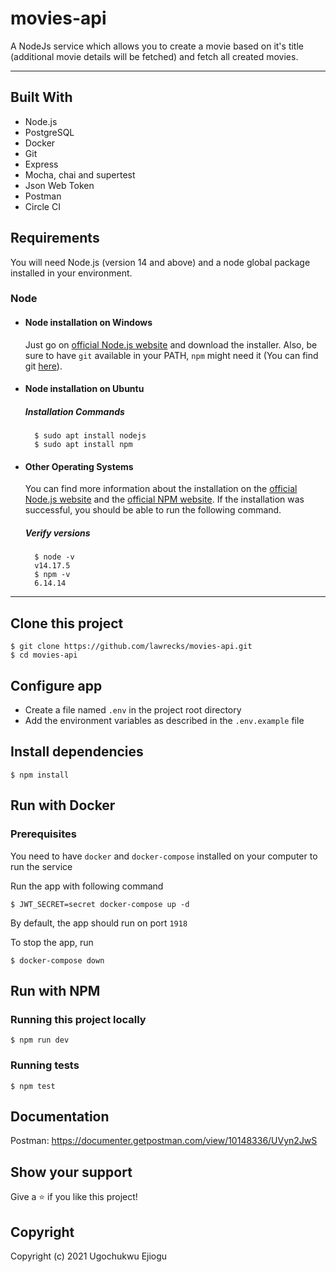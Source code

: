 # movies-api

A NodeJs service which allows you to create a movie based on it's title (additional movie details will be fetched) and fetch all created movies.

---

## Built With

- Node.js
- PostgreSQL
- Docker
- Git
- Express
- Mocha, chai and supertest
- Json Web Token
- Postman
- Circle CI

## Requirements

You will need Node.js (version 14 and above) and a node global package installed in your environment.

### Node

- #### Node installation on Windows

    Just go on [official Node.js website](https://nodejs.org/) and download the installer.
    Also, be sure to have `git` available in your PATH, `npm` might need it (You can find git [here](https://git-scm.com/)).

- #### Node installation on Ubuntu

    ##### Installation Commands

        $ sudo apt install nodejs
        $ sudo apt install npm

- #### Other Operating Systems

    You can find more information about the installation on the [official Node.js website](https://nodejs.org/) and the [official NPM website](https://npmjs.org/).
    If the installation was successful, you should be able to run the following command.

    ##### Verify versions

        $ node -v
        v14.17.5
        $ npm -v
        6.14.14

---
## Clone this project

    $ git clone https://github.com/lawrecks/movies-api.git
    $ cd movies-api
    
## Configure app

- Create a file named `.env` in the project root directory
- Add the environment variables as described in the `.env.example` file

## Install dependencies
    $ npm install

## Run with Docker

### Prerequisites

You need to have `docker` and `docker-compose` installed on your computer to run the service

Run the app with following command

    $ JWT_SECRET=secret docker-compose up -d
    
By default, the app should run on port `1918`
        
To stop the app, run
    
    $ docker-compose down
    
## Run with NPM

### Running this project locally
    $ npm run dev

### Running tests

    $ npm test


## Documentation

Postman: https://documenter.getpostman.com/view/10148336/UVyn2JwS


## Show your support

Give a ⭐️ if you like this project!

## Copyright

Copyright (c) 2021 Ugochukwu Ejiogu
